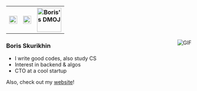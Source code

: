 <table>
  <tr>
    <th>
      <a href="https://www.linkedin.com/in/boris-skurikhin/" >
        <img align="center" alt="Boris's Linkedin" width="22px" src="https://cdn.jsdelivr.net/npm/simple-icons@v3/icons/linkedin.svg" />
      </a>
    </th>
    <th>
      <a href="https://github.com/boriskurikhin">
        <img align="center" alt="Boris's Github" width="22px" src="https://cdn.jsdelivr.net/npm/simple-icons@v3/icons/github.svg" />
      </a>
    </th>
    <th>
      <a href="https://dmoj.ca/user/BMP">
        <img align="center" alt="Boris's DMOJ" width="66px" src="https://static.dmoj.ca/static/icons/logo.d0dbdf0b98be.svg"/>
      </a>
    </th>
  </tr>
</table>


<!--img align="right" alt="GIF" src="https://media1.tenor.com/images/3fc4688dc266777821d0849c28d98e74/tenor.gif?itemid=5518465" /-->
<img align="right" alt="GIF" src="https://i.pinimg.com/originals/08/21/d7/0821d7daab410f573e9b6da396111b4f.gif" />

### Boris Skurikhin
- I write good codes, also study CS
- Interest in backend & algos
- CTO at a cool startup

Also, check out my [website](http://boriskurikhin.github.io/)!
